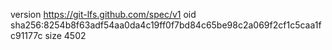 version https://git-lfs.github.com/spec/v1
oid sha256:8254b8f63adf54aa0da4c19ff0f7bd84c65be98c2a069f2cf1c5caa1fc91177c
size 4502
